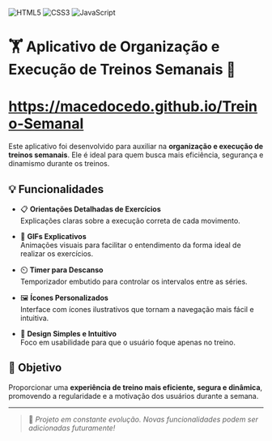 
![HTML5](https://img.shields.io/badge/HTML5-E34F26?style=for-the-badge&logo=html5&logoColor=white)
![CSS3](https://img.shields.io/badge/CSS3-1572B6?style=for-the-badge&logo=css3&logoColor=white)
![JavaScript](https://img.shields.io/badge/JavaScript-F7DF1E?style=for-the-badge&logo=javascript&logoColor=black)

# 🏋️ Aplicativo de Organização e Execução de Treinos Semanais 💪

# https://macedocedo.github.io/Treino-Semanal

Este aplicativo foi desenvolvido para auxiliar na **organização e execução de treinos semanais**. Ele é ideal para quem busca mais eficiência, segurança e dinamismo durante os treinos.

## 💡 Funcionalidades

- 📋 **Orientações Detalhadas de Exercícios**  
  Explicações claras sobre a execução correta de cada movimento.

- 🎥 **GIFs Explicativos**  
  Animações visuais para facilitar o entendimento da forma ideal de realizar os exercícios.

- ⏲️ **Timer para Descanso**  
  Temporizador embutido para controlar os intervalos entre as séries.

- 🖼️ **Ícones Personalizados**  
  Interface com ícones ilustrativos que tornam a navegação mais fácil e intuitiva.

- 🧠 **Design Simples e Intuitivo**  
  Foco em usabilidade para que o usuário foque apenas no treino.

## 🎯 Objetivo

Proporcionar uma **experiência de treino mais eficiente, segura e dinâmica**, promovendo a regularidade e a motivação dos usuários durante a semana.

---

> 🚧 *Projeto em constante evolução. Novas funcionalidades podem ser adicionadas futuramente!*
